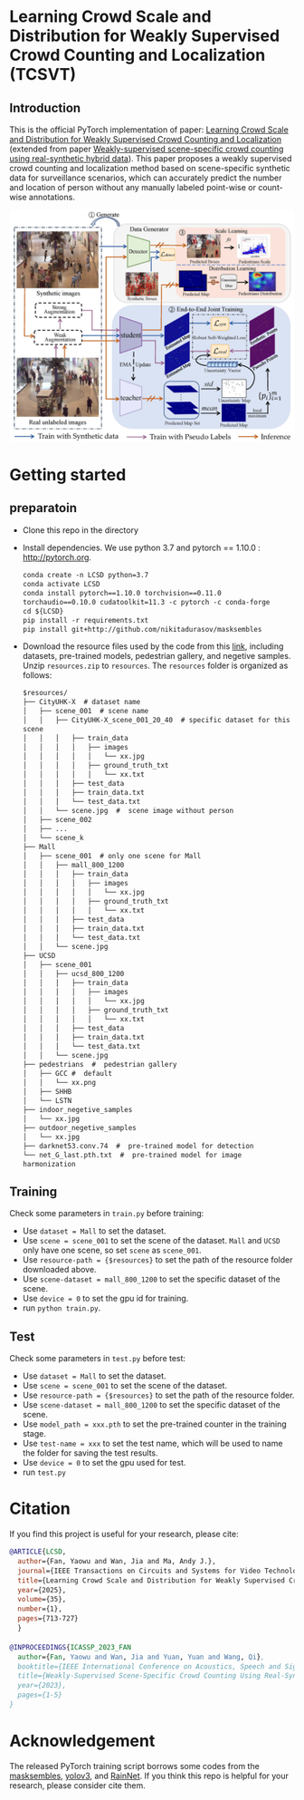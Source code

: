 # Learning Crowd Scale and Distribution for Weakly Supervised Crowd Counting and Localization (TCSVT)
## Introduction
This is the official PyTorch implementation of paper: [Learning Crowd Scale and Distribution for Weakly Supervised Crowd Counting and Localization](https://ieeexplore.ieee.org/abstract/document/10680129) (extended from paper [Weakly-supervised scene-specific crowd counting using real-synthetic hybrid data](https://ieeexplore.ieee.org/abstract/document/10095275)). This paper proposes a weakly supervised crowd counting and localization method  based on scene-specific synthetic data for surveillance scenarios, which can accurately predict the number and location of person without any manually labeled point-wise or count-wise annotations.

![pipeline](figures/pipeline.jpg)


# Getting started

## preparatoin
* Clone this repo in the directory 

* Install dependencies. We use python 3.7 and pytorch == 1.10.0 : http://pytorch.org.

    ```
    conda create -n LCSD python=3.7
    conda activate LCSD
    conda install pytorch==1.10.0 torchvision==0.11.0 torchaudio==0.10.0 cudatoolkit=11.3 -c pytorch -c conda-forge
    cd ${LCSD}
    pip install -r requirements.txt
    pip install git+http://github.com/nikitadurasov/masksembles
    ```
* Download the resource files used by the code from this [link](https://drive.google.com/file/d/1cljjDA50K1MTQhHKKfx2gCHsjNk7YIoY/view?usp=drive_link), including datasets, pre-trained models, pedestrian gallery, and negetive samples. Unzip `resources.zip` to `resources`. The `resources` folder is organized as follows:
    ```
    $resources/
    ├── CityUHK-X  # dataset name
    │   ├── scene_001  # scene name
    │   │   ├── CityUHK-X_scene_001_20_40  # specific dataset for this scene
    │   │   │   ├── train_data
    │   │   │   │   ├── images
    │   │   │   │   │   └── xx.jpg
    │   │   │   │   ├── ground_truth_txt
    │   │   │   │   │   └── xx.txt
    │   │   │   ├── test_data
    │   │   │   ├── train_data.txt
    │   │   │   └── test_data.txt
    │   │   └── scene.jpg  #  scene image without person
    │   ├── scene_002
    │   ├── ...
    │   └── scene_k
    ├── Mall
    │   ├── scene_001  # only one scene for Mall
    │   │   ├── mall_800_1200
    │   │   │   ├── train_data
    │   │   │   │   ├── images
    │   │   │   │   │   └── xx.jpg
    │   │   │   │   ├── ground_truth_txt
    │   │   │   │   │   └── xx.txt
    │   │   │   ├── test_data
    │   │   │   ├── train_data.txt
    │   │   │   └── test_data.txt
    │   │   └── scene.jpg
    ├── UCSD
    │   ├── scene_001
    │   │   ├── ucsd_800_1200
    │   │   │   ├── train_data
    │   │   │   │   ├── images
    │   │   │   │   │   └── xx.jpg
    │   │   │   │   ├── ground_truth_txt
    │   │   │   │   │   └── xx.txt
    │   │   │   ├── test_data
    │   │   │   ├── train_data.txt
    │   │   │   └── test_data.txt
    │   │   └── scene.jpg
    ├── pedestrians  #  pedestrian gallery
    │   ├── GCC #  default
    │   │   └── xx.png
    │   ├── SHHB
    │   └── LSTN
    ├── indoor_negetive_samples 
    │   └── xx.jpg
    ├── outdoor_negetive_samples
    │   └── xx.jpg
    ├── darknet53.conv.74  #  pre-trained model for detection
    └── net_G_last.pth.txt  #  pre-trained model for image harmonization
    ```
<!-- 
* Download datasets:

    ◦ **Mall**: Download Mall dataset from this [link](https://personal.ie.cuhk.edu.hk/~ccloy/downloads_mall_dataset.html). You can randomly select 800 images for predicting pseudo labels and 1200 images for test.

    ◦ **UCSD**: Download frames data from [link](http://visal.cs.cityu.edu.hk/static/downloads/ucsdpeds_vidf.zip) and annotations from [link](http://www.svcl.ucsd.edu/projects/peoplecnt/db/vidf-cvpr.zip). Frames in folder `vidf1_33_000.y` – `vidf1_33_009.y` in total 2000 frames are used (only this part has coordinates labels). In out settings, `vidf1_33_003.y` – `vidf1_33_006.y` are used for predicting pseudo labels, and `vidf1_33_00.y` – `vidf1_33_002.y` and `vidf1_33_009.y` – `vidf1_33_009.y`are used for test. 

    ◦ **CityUHK-X**: Download CityUHK-X dataset from this[link](http://visal.cs.cityu.edu.hk/static/downloads/CityUHK-X.zip). Each surveillance scene in CityUHK-X has 60 images, with 20 used for predicting pseudo labels and 40 for test.

    Place images in the `images` folder, and extracte the corresponding labels into the `ground_truth_txt` folder. Ensure that the image and label filenames are identical. In each label `.txt` file, each line contains the coordinates `x y` representing the position of a pedestrian. -->

## Training

Check some parameters in `train.py` before training:

* Use `dataset = Mall` to set the dataset.
* Use `scene = scene_001` to set the scene of the dataset. `Mall` and `UCSD` only have one scene, so set `scene` as `scene_001`.
* Use `resource-path = {$resources}` to set the path of the resource folder downloaded above.
* Use `scene-dataset = mall_800_1200` to set the specific dataset of the scene.
* Use `device = 0` to set the gpu id for training. 
* run `python train.py`.

## Test

<!--To reproduce the performance, download the pre-trained models from [Google Drive]() and then place pretrained_model files to `SDNet/pre_train_model/`. -->
Check some parameters in `test.py` before test:

* Use `dataset = Mall` to set the dataset.
* Use `scene = scene_001` to set the scene of the dataset.
* Use `resource-path = {$resources}` to set the path of the resource folder.
* Use `scene-dataset = mall_800_1200` to set the specific dataset of the scene.
* Use `model_path = xxx.pth` to set the pre-trained counter in the training stage.
* Use `test-name = xxx` to set the test name, which will be used to name the folder for saving the test results.
* Use `device = 0` to set the gpu used for test.
* run `test.py`

# Citation
If you find this project is useful for your research, please cite:

```bibtex
@ARTICLE{LCSD,
  author={Fan, Yaowu and Wan, Jia and Ma, Andy J.},
  journal={IEEE Transactions on Circuits and Systems for Video Technology}, 
  title={Learning Crowd Scale and Distribution for Weakly Supervised Crowd Counting and Localization}, 
  year={2025},
  volume={35},
  number={1},
  pages={713-727}
  }

@INPROCEEDINGS{ICASSP_2023_FAN
  author={Fan, Yaowu and Wan, Jia and Yuan, Yuan and Wang, Qi},
  booktitle={IEEE International Conference on Acoustics, Speech and Signal Processing (ICASSP)}, 
  title={Weakly-Supervised Scene-Specific Crowd Counting Using Real-Synthetic Hybrid Data}, 
  year={2023},
  pages={1-5}
}


 ```

# Acknowledgement

The released PyTorch training script borrows some codes from the [masksembles](https://github.com/nikitadurasov/masksembles), [yolov3](https://github.com/eriklindernoren/PyTorch-YOLOv3), and [RainNet](https://github.com/junleen/RainNet). If you think this repo is helpful for your research, please consider cite them.